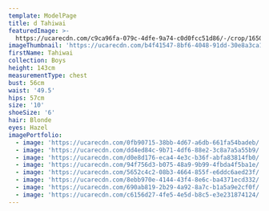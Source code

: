 ```yaml
---
template: ModelPage
title: d Tahiwai
featuredImage: >-
  https://ucarecdn.com/c9ca96fa-079c-4dfe-9a74-c0d0fcc51d86/-/crop/1650x917/0,0/-/preview/
imageThumbnail: 'https://ucarecdn.com/b4f41547-8bf6-4048-91dd-30e8a3ca1a01/'
firstName: Tahiwai
collection: Boys
height: 143cm
measurementType: chest
bust: 56cm
waist: '49.5'
hips: 57cm
size: '10'
shoeSize: '6'
hair: Blonde
eyes: Hazel
imagePortfolio:
  - image: 'https://ucarecdn.com/0fb90715-38bb-4d67-a6db-661fa54badeb/'
  - image: 'https://ucarecdn.com/dd4ed84c-9b71-4df6-88e2-3c8a7a5a55b9/'
  - image: 'https://ucarecdn.com/d0e8d176-eca4-4e3c-b36f-abfa83814fb0/'
  - image: 'https://ucarecdn.com/94f756d3-b075-48a9-9b99-4fbda4f5ba1e/'
  - image: 'https://ucarecdn.com/5652c4c2-08b3-4664-855f-e6ddc6aed23f/'
  - image: 'https://ucarecdn.com/8ebb970e-4144-43f4-8e6c-ba4371ecd332/'
  - image: 'https://ucarecdn.com/690ab819-2b29-4a92-8a7c-b1a5a9e2cf0f/'
  - image: 'https://ucarecdn.com/c6156d27-4fe5-4e5d-b8c5-e3e231874124/'
---
```


